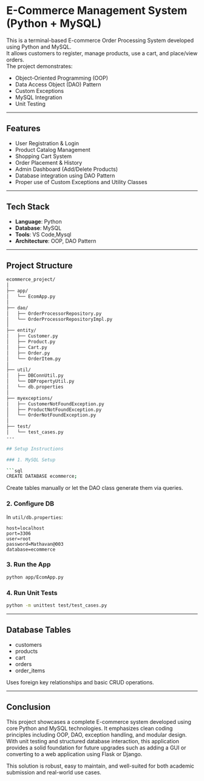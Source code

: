 #  E-Commerce Management System (Python + MySQL)

This is a terminal-based E-commerce Order Processing System developed using Python and MySQL.  
It allows customers to register, manage products, use a cart, and place/view orders.  
The project demonstrates:

- Object-Oriented Programming (OOP)
- Data Access Object (DAO) Pattern
- Custom Exceptions
- MySQL Integration
- Unit Testing
---

##  Features

- User Registration & Login
- Product Catalog Management
- Shopping Cart System
- Order Placement & History
- Admin Dashboard (Add/Delete Products)
- Database integration using DAO Pattern
- Proper use of Custom Exceptions and Utility Classes

---

##  Tech Stack

- **Language**: Python 
- **Database**: MySQL
- **Tools**: VS Code,Mysql
- **Architecture**: OOP, DAO Pattern

---

##  Project Structure

```bash
ecommerce_project/
│
├── app/
│   └── EcomApp.py
│
├── dao/
│   ├── OrderProcessorRepository.py
│   └── OrderProcessorRepositoryImpl.py
│
├── entity/
│   ├── Customer.py
│   ├── Product.py
│   ├── Cart.py
│   ├── Order.py
│   └── OrderItem.py
│
├── util/
│   ├── DBConnUtil.py
│   └── DBPropertyUtil.py
│   └── db.properties
│
├── myexceptions/
│   ├── CustomerNotFoundException.py
│   ├── ProductNotFoundException.py
│   └── OrderNotFoundException.py
│
├── test/
│   └── test_cases.py
---

## Setup Instructions

### 1. MySQL Setup

```sql
CREATE DATABASE ecommerce;
```

Create tables manually or let the DAO class generate them via queries.

### 2. Configure DB

In `util/db.properties`:

```
host=localhost
port=3306
user=root
password=Mathavan@003
database=ecommerce
```

### 3. Run the App

```bash
python app/EcomApp.py
```

### 4. Run Unit Tests

```bash
python -m unittest test/test_cases.py
```

---

## Database Tables

- customers
- products
- cart
- orders
- order_items

Uses foreign key relationships and basic CRUD operations.

---


## Conclusion

This project showcases a complete E-commerce system developed using core Python and MySQL technologies. 
It emphasizes clean coding principles including OOP, DAO, exception handling, and modular design. 
With unit testing and structured database interaction, this application provides a solid foundation for future upgrades 
such as adding a GUI or converting to a web application using Flask or Django.

This solution is robust, easy to maintain, and well-suited for both academic submission and real-world use cases.

